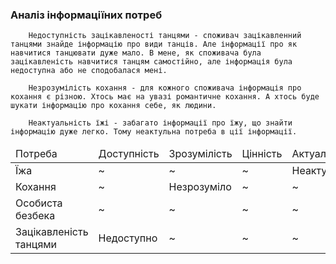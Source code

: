 ### Аналіз інформаціїних потреб

<table>
    <thead>
        <tr>
           <td>Потреба</td>
           <td>Доступність</td>
           <td>Зрозумілість</td>
           <td>Цінність</td>
           <td>Актуальність</td>
        </tr>
    </thead>
        <tr>
           <td>Їжа</td>
           <td>~</td>
           <td>~</td>
           <td>~</td>
           <td>Неактуальна</td>
        </tr>
         <tr>
           <td>Кохання</td>
           <td>~</td>
           <td>Незрозуміло</td>
           <td>~</td>
           <td>~</td>
        </tr>
         <tr>
           <td>Особиста безбека</td>
           <td>~</td>
           <td>~</td>
           <td>~</td>
           <td>~</td>
        </tr>
         <tr>
           <td>Зацікавленість танцями</td>
           <td>Недоступно</td>
           <td>~</td>
           <td>~</td>
           <td>~</td>
        </tr>
        
        Недоступність зацікавленості танцями - споживач зацікавленний танцями знайде інформацію про види танців. Але інформації про як навчитися танцювати дуже мало. В мене, як споживача була зацікавленість навчитися танцям самостійно, але інформація була недоступна або не сподобалася мені.
        
        Незрозумілість кохання - для кожного споживача інформація про кохання є різною. Хтось має на увазі романтичне кохання. А хтось буде шукати інформацію про кохання себе, як людини.

        Неактуальність їжі - забагато інформації про їжу, що знайти інформацію дуже легко. Тому неактульна потреба в ції інформації. 
